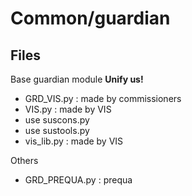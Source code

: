 # Common/guardian

## Files

Base guardian module  **Unify us!**
 - GRD_VIS.py : made by commissioners
 - VIS.py : made by VIS
  - use suscons.py
  - use sustools.py
 - vis_lib.py : made by VIS 

Others
 - GRD_PREQUA.py : prequa 


